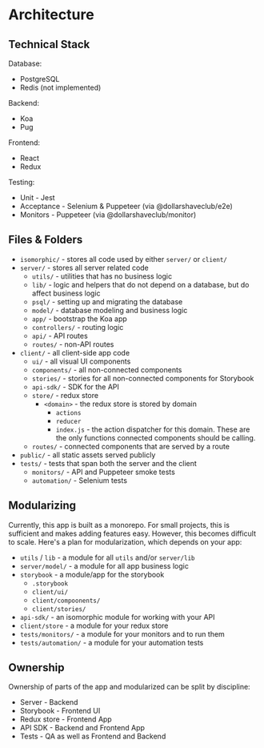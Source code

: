 
# Architecture

## Technical Stack

Database:

- PostgreSQL
- Redis (not implemented)

Backend:

- Koa
- Pug

Frontend:

- React
- Redux

Testing:

- Unit - Jest
- Acceptance - Selenium & Puppeteer (via @dollarshaveclub/e2e)
- Monitors - Puppeteer (via @dollarshaveclub/monitor)

## Files & Folders

- `isomorphic/` - stores all code used by either `server/` or `client/`
- `server/` - stores all server related code
  - `utils/` - utilities that has no business logic
  - `lib/` - logic and helpers that do not depend on a database, but do affect business logic
  - `psql/` - setting up and migrating the database
  - `model/` - database modeling and business logic
  - `app/` - bootstrap the Koa app
  - `controllers/` - routing logic
  - `api/` - API routes
  - `routes/` - non-API routes
- `client/` - all client-side app code
  - `ui/` - all visual UI components
  - `components/` - all non-connected components
  - `stories/` - stories for all non-connected components for Storybook
  - `api-sdk/` - SDK for the API
  - `store/` - redux store
    - `<domain>` - the redux store is stored by domain
      - `actions`
      - `reducer`
      - `index.js` - the action dispatcher for this domain. These are the only functions connected components should be calling.
  - `routes/` - connected components that are served by a route
- `public/` - all static assets served publicly
- `tests/` - tests that span both the server and the client
  - `monitors/` - API and Puppeteer smoke tests
  - `automation/` - Selenium tests

## Modularizing

Currently, this app is built as a monorepo. For small projects, this is sufficient
and makes adding features easy. However, this becomes difficult to scale.
Here's a plan for modularization, which depends on your app:

- `utils` / `lib` - a module for all `utils` and/or `server/lib`
- `server/model/` - a module for all app business logic
- `storybook` - a module/app for the storybook
  - `.storybook`
  - `client/ui/`
  - `client/compoonents/`
  - `client/stories/`
- `api-sdk/` - an isomorphic module for working with your API
- `client/store` - a module for your redux store
- `tests/monitors/` - a module for your monitors and to run them
- `tests/automation/` - a module for your automation tests

## Ownership

Ownership of parts of the app and modularized can be split by discipline:

- Server - Backend
- Storybook - Frontend UI
- Redux store - Frontend App
- API SDK - Backend and Frontend App
- Tests - QA as well as Frontend and Backend
